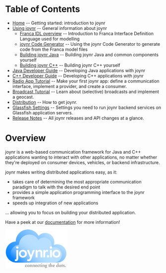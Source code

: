 # Table of Contents
* [Home](wiki/Home.md) -- Getting started: introduction to joynr
* [Using joynr](wiki/using_joynr.md) -- General information about joynr
	* [Franca IDL overview](wiki/franca.md) -- Introduction to Franca Interface Definition Language
		used for modelling
	* [joynr Code Generator](wiki/generator.md) -- Using the joynr Code Generator to generate code
		from the Franca model files
	* [Building joynr Java](wiki/java_building_joynr.md) -- Building joynr Java and common components
		yourself
	* [Building joynr C++](wiki/cpp_building_joynr.md) -- Building joynr C++ yourself
* [Java Developer Guide](wiki/java.md) -- Developing Java applications with joynr
* [C++ Developer Guide](wiki/cplusplus.md) -- Developing C++ applications with joynr
* [Radio App Tutorial](wiki/Tutorial.md) -- Make your first joynr app: define a communication
	interface, implement a provider, and create a consumer.
* [Broadcast Tutorial](wiki/Broadcast-Tutorial.md) -- Learn about (selective) broadcasts and
  implement a geocast.
* [Distribution](wiki/Distribution.md) -- How to get joynr.
* [Glassfish Settings](wiki/Glassfish-settings.md) -- Settings you need to run joynr backend
  services on Glassfish application servers.
* [Release Notes](wiki/ReleaseNotes.md) -- All joynr releases and API changes at a glance.

# Overview
joynr is a web-based communication framework for Java and C++ applications wanting to interact
with other applications, no matter whether they're deployed on consumer devices, vehicles, or
backend infrastructure.

joynr makes writing distributed applications easy, as it:

* takes care of determining the most appropriate communication paradigm to talk with the desired
	end point
* provides a simple application programming interface to the joynr framework
* speeds up integration of new applications

... allowing you to focus on building your distributed application.


Have a peek at our [documentation](wiki/Home.md) for more information!

<img src="graphics/joynr-logo.png" alt="joynr" style="width: 200px;"/>
